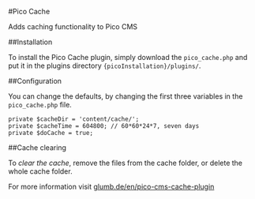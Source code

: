 #Pico Cache

Adds caching functionality to Pico CMS

##Installation

To install the Pico Cache plugin, simply download the `pico_cache.php` and put it in the plugins directory
`{picoInstallation}/plugins/`.

##Configuration
 
You can change the defaults, by changing the first three variables in the `pico_cache.php` file.

    private $cacheDir = 'content/cache/';
    private $cacheTime = 604800; // 60*60*24*7, seven days
    private $doCache = true;

##Cache clearing

To *clear the cache*, remove the files from the cache folder, or delete the whole cache folder.


For more information visit [glumb.de/en/pico-cms-cache-plugin](http://glumb.de/pico-cms-cache-plugin)
